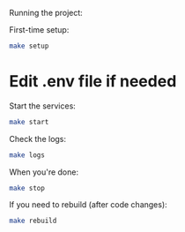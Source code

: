 Running the project:

First-time setup:
```bash
make setup
```
# Edit .env file if needed

Start the services:
```bash
make start
```

Check the logs:
```bash
make logs
```
When you're done:
```bash
make stop
```
If you need to rebuild (after code changes):

```bash
make rebuild
```
